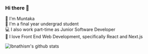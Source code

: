 ### Hi there 👋

:hatched_chick: I'm Muntaka <br>
:information_desk_person: I'm a final year undergrad student <br>
:computer: I also work part-time as Junior Software Developer <br>
:blue_heart: I love Front End Web Development, specifically React and Next.js <br>

![Ibnathism's github stats](https://github-readme-stats.vercel.app/api?username=ibnathism&theme=tokyonight&show_icons=true&hide=prs,issues&count_private=true&include_all_commits=true)

<!--
**Ibnathism/ibnathism** is a ✨ _special_ ✨ repository because its `README.md` (this file) appears on your GitHub profile.

Here are some ideas to get you started:

- 🔭 I’m currently working on ...
- 🌱 I’m currently learning ...
- 👯 I’m looking to collaborate on ...
- 🤔 I’m looking for help with ...
- 💬 Ask me about ...
- 📫 How to reach me: ...
- 😄 Pronouns: ...
- ⚡ Fun fact: ...
-->
